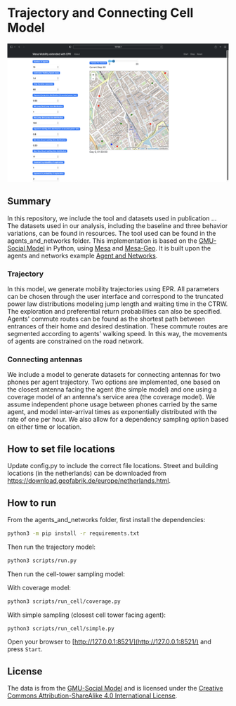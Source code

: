 Trajectory and Connecting Cell Model
=========================

![Delft Example](agents_and_networks/outputs/figures/epr_example.png)



## Summary
In this repository, we include the tool and datasets used in publication ... The datasets used in our analysis, including the baseline and three behavior variations, can be found in resources. The tool used can be found in the agents_and_networks folder. This implementation is based on the [GMU-Social Model](https://github.com/abmgis/abmgis/blob/master/Chapter08-Networks/Models/GMU-Social/README.md) in Python, using [Mesa](https://github.com/projectmesa/mesa) and [Mesa-Geo](https://github.com/projectmesa/mesa-geo). It is built upon the agents and networks example [Agent and Networks](https://github.com/projectmesa/mesa-examples/tree/main/gis/agents_and_networks). 

### Trajectory
In this model, we generate mobility trajectories using EPR. All parameters can be chosen through the user interface and correspond to the truncated power law distributions modeling jump length and waiting time in the CTRW. The exploration and preferential return probabilities can also be specified. Agents' commute routes can be found as the shortest path between entrances of their home and desired destination. These commute routes are segmented according to agents' walking speed. In this way, the movements of agents are constrained on the road network.


### Connecting antennas
We include a model to generate datasets for connecting antennas for two phones per agent trajectory. Two options are implemented, one based on the closest antenna facing the agent (the simple model) and one using a coverage model of an antenna's service area (the coverage model). We assume independent phone usage between phones carried by the same agent, and model inter-arrival times as exponentially distributed with the rate of one per hour. We also allow for a dependency sampling option based on either time or location.


## How to set file locations
Update config.py to include the correct file locations.
Street and building locations (in the netherlands) can be downloaded from https://download.geofabrik.de/europe/netherlands.html. 

## How to run
From the agents_and_networks folder, first install the dependencies:

```bash
python3 -m pip install -r requirements.txt
```

Then run the trajectory model:

```bash
python3 scripts/run.py 
```

Then run the cell-tower sampling model:


With coverage model:
```bash
python3 scripts/run_cell/coverage.py 
```

With simple sampling (closest cell tower facing agent):
```bash
python3 scripts/run_cell/simple.py 
```

Open your browser to [http://127.0.0.1:8521/](http://127.0.0.1:8521/) and press `Start`.


## License

The data is from the [GMU-Social Model](https://github.com/abmgis/abmgis/blob/master/Chapter08-Networks/Models/GMU-Social/README.md) and is licensed under the [Creative Commons Attribution-ShareAlike 4.0 International License](https://creativecommons.org/licenses/by-sa/4.0/).
